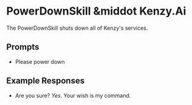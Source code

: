 # PowerDownSkill &middot Kenzy.Ai

The PowerDownSkill shuts down all of Kenzy's services.

## Prompts

* Please power down

## Example Responses

* Are you sure? *Yes.* Your wish is my command.